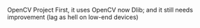 OpenCV Project
First, it uses OpenCV now Dlib; and it still needs improvement (lag as hell on low-end devices)
